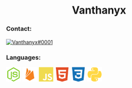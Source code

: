 <h1 align="center">Vanthanyx</h1>

<h3 align="left">Contact:</h3>

<a href="https://discordapp.com/users/716485063524745306" target="blank"><img align="center" src="https://www.google.com/url?sa=i&url=https%3A%2F%2Fseeklogo.com%2Fvector-logo%2F275121%2Fdiscord&psig=AOvVaw1O0y0M8X5xa0OQ8XQoJZeW&ust=1632455975667000&source=images&cd=vfe&ved=0CAsQjRxqFwoTCPDwx8WalPMCFQAAAAAdAAAAABAD" alt="Vanthanyx#0001" height="30" width="40" /></a>
</p>

<h3 align="left">Languages:</h3>
<p align="left"> 
  <img src="https://raw.githubusercontent.com/devicons/devicon/master/icons/nodejs/nodejs-plain.svg" alt="NodeJs" width="40" height="40"/>
  <img src="https://raw.githubusercontent.com/devicons/devicon/master/icons/firebase/firebase-plain.svg" alt="FireBase" width="40" height="40"/>
  <img src="https://raw.githubusercontent.com/devicons/devicon/master/icons/javascript/javascript-plain.svg" alt="JavaScript" width="40" height="40"/>
  <img src="https://raw.githubusercontent.com/devicons/devicon/master/icons/html5/html5-plain.svg" alt="HTML" width="40" height="40"/>
  <img src="https://raw.githubusercontent.com/devicons/devicon/master/icons/css3/css3-plain.svg" alt="CSS" width="40" height="40"/>
  <img src="https://raw.githubusercontent.com/devicons/devicon/master/icons/python/python-plain.svg" alt="Python" width="40" height="40"/>
</p>


